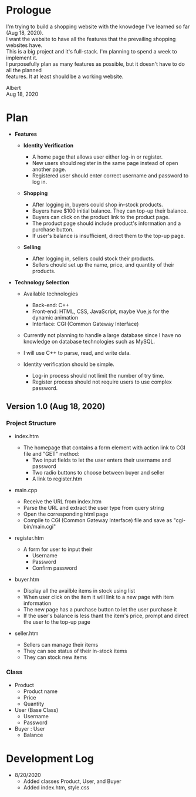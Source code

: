 # Prologue

I'm trying to build a shopping website with the knowdege I've learned so far (Aug 18, 2020).<br>
I want the website to have all the features that the prevailing shopping websites have.<br>
This is a big project and it's full-stack. I'm planning to spend a week to implement it.<br>
I purposefully plan as many features as possible, but it doesn't have to do all the planned <br>
features. It at least should be a working website.<br>

Albert<br>
Aug 18, 2020

# Plan

- **Features**

  - **Identity Verification**
      - A home page that allows user either log-in or register.
      - New users should register in the same page instead of open another page.
      - Registered user should enter correct username and password to log in.

  - **Shopping**
      - After logging in, buyers could shop in-stock products.
      - Buyers have $100 initial balance. They can top-up their balance.
      - Buyers can click on the product link to the product page.
      - The product page should include product's information and a purchase button.
      - If user's balance is insufficient, direct them to the top-up page.

  - **Selling**
    - After logging in, sellers could stock their products.
    - Sellers chould set up the name, price, and quantity of their products.

- **Technology Selection**

  - Available technologies
    - Back-end: C++
    - Front-end: HTML, CSS, JavaScript, maybe Vue.js for the dynamic animation
    - Interface: CGI (Common Gateway Interface)

  - Currently not planning to handle a large database since I have no knowledge on database
    technologies such as MySQL.
  
  - I will use C++ to parse, read, and write data.

  - Identity verification should be simple.
    - Log-in process should not limit the number of try time.
    - Register process should not require users to use complex password.

## Version 1.0 (Aug 18, 2020)
### Project Structure

- index.htm
  - The homepage that contains a form element with action link to CGI file and "GET" method:
    - Two input fields to let the user enters their username and password
    - Two radio buttons to choose between buyer and seller
    - A link to register.htm

- main.cpp
  - Receive the URL from index.htm
  - Parse the URL and extract the user type from query string
  - Open the corresponding html page
  - Compile to CGI (Common Gateway Interface) file and save as "cgi-bin/main.cgi"

- register.htm
  - A form for user to input their 
    - Username
    - Password
    - Confirm password

- buyer.htm
  - Display all the availble items in stock using list
  - When user click on the item it will link to a new page with item information
  - The new page has a purchase button to let the user purchase it
  - If the user's balance is less thant the item's price, prompt and direct the user to the top-up page

- seller.htm
  - Sellers can manage their items
  - They can see status of their in-stock items
  - They can stock new items

### Class
- Product
  - Product name
  - Price
  - Quantity
- User (Base Class)
  - Username
  - Password
- Buyer : User
  - Balance

# Development Log

- 8/20/2020
  - Added classes Product, User, and Buyer
  - Added index.htm, style.css